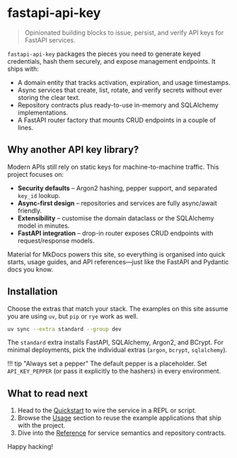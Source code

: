 # fastapi-api-key

> Opinionated building blocks to issue, persist, and verify API keys for FastAPI services.

`fastapi-api-key` packages the pieces you need to generate keyed credentials, hash them securely, and expose management endpoints. It ships with:

- A domain entity that tracks activation, expiration, and usage timestamps.
- Async services that create, list, rotate, and verify secrets without ever storing the clear text.
- Repository contracts plus ready-to-use in-memory and SQLAlchemy implementations.
- A FastAPI router factory that mounts CRUD endpoints in a couple of lines.

## Why another API key library?

Modern APIs still rely on static keys for machine-to-machine traffic. This project focuses on:

- **Security defaults** – Argon2 hashing, pepper support, and separated `key_id` lookup.
- **Async-first design** – repositories and services are fully async/await friendly.
- **Extensibility** – customise the domain dataclass or the SQLAlchemy model in minutes.
- **FastAPI integration** – drop-in router exposes CRUD endpoints with request/response models.

Material for MkDocs powers this site, so everything is organised into quick starts, usage guides, and API references—just like the FastAPI and Pydantic docs you know.

## Installation

Choose the extras that match your stack. The examples on this site assume you are using `uv`, but `pip` or `rye` work as well.

```bash
uv sync --extra standard --group dev
```

The `standard` extra installs FastAPI, SQLAlchemy, Argon2, and BCrypt. For minimal deployments, pick the individual extras (`argon`, `bcrypt`, `sqlalchemy`).

!!! tip "Always set a pepper"
    The default pepper is a placeholder. Set `API_KEY_PEPPER` (or pass it explicitly to the hashers) in every environment.

## What to read next

1. Head to the [Quickstart](quickstart.md) to wire the service in a REPL or script.
2. Browse the [Usage](usage/inmemory.md) section to reuse the example applications that ship with the project.
3. Dive into the [Reference](reference/service.md) for service semantics and repository contracts.

Happy hacking!
